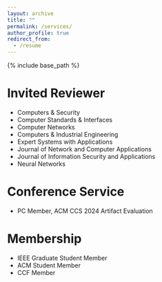 ```yaml
---
layout: archive
title: ""
permalink: /services/
author_profile: true
redirect_from:
  - /resume
---
```


{% include base_path %}

# Invited Reviewer
* Computers & Security
* Computer Standards & Interfaces
* Computer Networks
* Computers & Industrial Engineering
* Expert Systems with Applications
* Journal of Network and Computer Applications
* Journal of Information Security and Applications
* Neural Networks

# Conference Service
* PC Member, ACM CCS 2024 Artifact Evaluation 

# Membership
* IEEE Graduate Student Member<br /> 
* ACM Student Member<br /> 
* CCF Member<br /> 



<!-- # Intership -->


  
